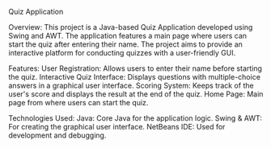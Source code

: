 Quiz Application

Overview:
This project is a Java-based Quiz Application developed using Swing and AWT. The application features a main page where users can start the quiz after entering their name.
The project aims to provide an interactive platform for conducting quizzes with a user-friendly GUI.

Features:
User Registration: Allows users to enter their name before starting the quiz.
Interactive Quiz Interface: Displays questions with multiple-choice answers in a graphical user interface.
Scoring System: Keeps track of the user's score and displays the result at the end of the quiz.
Home Page: Main page from where users can start the quiz.

Technologies Used:
Java: Core Java for the application logic.
Swing & AWT: For creating the graphical user interface.
NetBeans IDE: Used for development and debugging.

